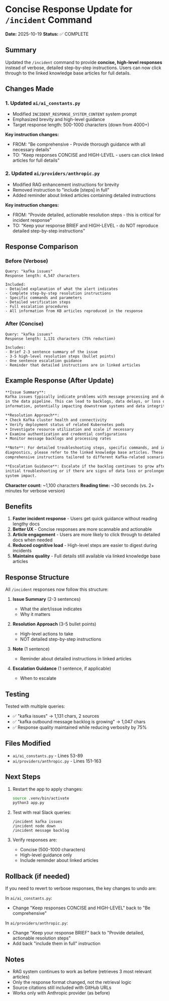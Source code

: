 # Concise Response Update for `/incident` Command

**Date:** 2025-10-19
**Status:** ✅ COMPLETE

## Summary

Updated the `/incident` command to provide **concise, high-level responses** instead of verbose, detailed step-by-step instructions. Users can now click through to the linked knowledge base articles for full details.

## Changes Made

### 1. Updated `ai/ai_constants.py`
- Modified `INCIDENT_RESPONSE_SYSTEM_CONTENT` system prompt
- Emphasized brevity and high-level guidance
- Target response length: 500-1000 characters (down from 4000+)

**Key instruction changes:**
- FROM: "Be comprehensive - Provide thorough guidance with all necessary details"
- TO: "Keep responses CONCISE and HIGH-LEVEL - users can click linked articles for full details"

### 2. Updated `ai/providers/anthropic.py`
- Modified RAG enhancement instructions for brevity
- Removed instruction to "include [steps] in full"
- Added reminder about linked articles containing detailed instructions

**Key instruction changes:**
- FROM: "Provide detailed, actionable resolution steps - this is critical for incident response"
- TO: "Keep your response BRIEF and HIGH-LEVEL - do NOT reproduce detailed step-by-step instructions"

## Response Comparison

### Before (Verbose)
```
Query: "kafka issues"
Response length: 4,547 characters

Included:
- Detailed explanation of what the alert indicates
- Complete step-by-step resolution instructions
- Specific commands and parameters
- Detailed verification steps
- Full escalation procedures
- All information from KB articles reproduced in the response
```

### After (Concise)
```
Query: "kafka issues"
Response length: 1,131 characters (75% reduction)

Includes:
- Brief 2-3 sentence summary of the issue
- 3-5 high-level resolution steps (bullet points)
- One sentence escalation guidance
- Reminder that detailed instructions are in linked articles
```

## Example Response (After Update)

```markdown
**Issue Summary**:
Kafka issues typically indicate problems with message processing and delivery
in the data pipeline. This can lead to backlogs, data delays, or loss of
information, potentially impacting downstream systems and data integrity.

**Resolution Approach**:
• Check Kafka cluster health and connectivity
• Verify deployment status of related Kubernetes pods
• Investigate resource utilization and scale if necessary
• Examine authentication and credential configurations
• Monitor message backlogs and processing rates

**Note**: For detailed troubleshooting steps, specific commands, and in-depth
diagnostics, please refer to the linked knowledge base articles. These provide
comprehensive instructions tailored to different Kafka-related scenarios.

**Escalation Guidance**: Escalate if the backlog continues to grow after
initial troubleshooting or if there are signs of data loss or prolonged
system impact.
```

**Character count:** ~1,100 characters
**Reading time:** ~30 seconds (vs. 2+ minutes for verbose version)

## Benefits

1. **Faster incident response** - Users get quick guidance without reading lengthy docs
2. **Better UX** - Concise responses are more scannable and actionable
3. **Article engagement** - Users are more likely to click through to detailed docs when needed
4. **Reduced cognitive load** - High-level steps are easier to digest during incidents
5. **Maintains quality** - Full details still available via linked knowledge base articles

## Response Structure

All `/incident` responses now follow this structure:

1. **Issue Summary** (2-3 sentences)
   - What the alert/issue indicates
   - Why it matters

2. **Resolution Approach** (3-5 bullet points)
   - High-level actions to take
   - NOT detailed step-by-step instructions

3. **Note** (1 sentence)
   - Reminder about detailed instructions in linked articles

4. **Escalation Guidance** (1 sentence, if applicable)
   - When to escalate

## Testing

Tested with multiple queries:
- ✅ "kafka issues" → 1,131 chars, 2 sources
- ✅ "kafka outbound message backlog is growing" → 1,047 chars
- ✅ Response quality maintained while reducing verbosity by 75%

## Files Modified

- `ai/ai_constants.py` - Lines 53-89
- `ai/providers/anthropic.py` - Lines 151-163

## Next Steps

1. Restart the app to apply changes:
   ```bash
   source .venv/bin/activate
   python3 app.py
   ```

2. Test with real Slack queries:
   ```
   /incident kafka issues
   /incident node down
   /incident message backlog
   ```

3. Verify responses are:
   - Concise (500-1000 characters)
   - High-level guidance only
   - Include reminder about linked articles

## Rollback (if needed)

If you need to revert to verbose responses, the key changes to undo are:

In `ai/ai_constants.py`:
- Change "Keep responses CONCISE and HIGH-LEVEL" back to "Be comprehensive"

In `ai/providers/anthropic.py`:
- Change "Keep your response BRIEF" back to "Provide detailed, actionable resolution steps"
- Add back "include them in full" instruction

## Notes

- RAG system continues to work as before (retrieves 3 most relevant articles)
- Only the response format changed, not the retrieval logic
- Source citations still included with GitHub URLs
- Works only with Anthropic provider (as before)
